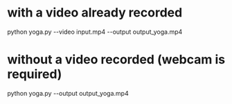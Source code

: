 # with a video already recorded
python yoga.py --video input.mp4 --output output_yoga.mp4

# without a video recorded (webcam is required)
python yoga.py --output output_yoga.mp4